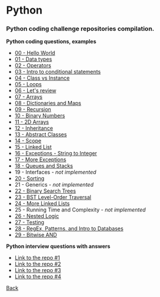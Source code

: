 # Python
### Python coding challenge repositories compilation.

**Python coding questions, examples**

- [00 - Hello World](https://github.com/AndreasGeiger/30-days-of-code/blob/master/00%20-%20Hello%20World/day%200%20hello%2C%20world.py)
- [01 - Data types](https://github.com/AndreasGeiger/30-days-of-code/blob/master/01%20-%20Data%20types/day%201%2C%20data%20types.py)
- [02 - Operators](https://github.com/AndreasGeiger/30-days-of-code/blob/master/02%20-%20Operators/day%202%2C%20operators.py)
- [03 - Intro to conditional statements](https://github.com/AndreasGeiger/30-days-of-code/blob/master/03%20-%20Intro%20to%20conditional%20statements/day%203%2C%20intro%20to%20conditional%20statements.py)
- [04 - Class vs Instance](https://github.com/AndreasGeiger/30-days-of-code/blob/master/04%20-%20Class%20vs%20Instance/day%204%2C%20class%20vs%20instance.py)
- [05 - Loops](https://github.com/AndreasGeiger/30-days-of-code/blob/master/05%20-%20Loops/day%205%2C%20loops.py)
- [06 - Let's review](https://github.com/AndreasGeiger/30-days-of-code/blob/master/06%20-%20Let'%20s%20review/day%206%2C%20let'%20s%20review.py)
- [07 - Arrays](https://github.com/AndreasGeiger/30-days-of-code/blob/master/07%20-%20Arrays/day%207%2C%20arrays.py)
- [08 - Dictionaries and Maps](https://github.com/AndreasGeiger/30-days-of-code/blob/master/08%20-%20Dictionaries%20and%20Maps/day%208.%20dictionaries%20and%20maps.py)
- [09 - Recursion](https://github.com/AndreasGeiger/30-days-of-code/blob/master/09%20-%20Recursion/day%209%2C%20recursion.py)
- [10 - Binary Numbers](https://github.com/AndreasGeiger/30-days-of-code/blob/master/10%20-%20Binary%20Numbers/day%2010%2C%20binary%20numbers.py)
- [11 - 2D Arrays](https://github.com/AndreasGeiger/30-days-of-code/blob/master/11%20-%202D%20Arrays/day%2011%2C%202d%20arrays.py)
- [12 - Inheritance](https://github.com/AndreasGeiger/30-days-of-code/blob/master/12%20-%20Inheritance/day%2012%2C%20inheritance.py)
- [13 - Abstract Classes](https://github.com/AndreasGeiger/30-days-of-code/blob/master/13%20-%20Abstract%20Classes/day%2013%2C%20abstract%20classes.py)
- [14 - Scope](https://github.com/AndreasGeiger/30-days-of-code/blob/master/14%20-%20Scope/day%2014%2C%20scope.py)
- [15 - Linked List](https://github.com/AndreasGeiger/30-days-of-code/blob/master/15%20-%20Linked%20List/day%2015%2C%20linked%20list.py)
- [16 - Exceptions - String to Integer](https://github.com/AndreasGeiger/30-days-of-code/blob/master/16%20-%20Exceptions%20-%20String%20to%20Integer/day%2016%2C%20exceptions.py)
- [17 - More Exceptions](https://github.com/AndreasGeiger/30-days-of-code/blob/master/17%20-%20More%20Exceptions/day%2017%2C%20more%20exceptions.py)
- [18 - Queues and Stacks](https://github.com/AndreasGeiger/30-days-of-code/blob/master/18%20-%20Queues%20and%20Stacks/day%2018%2C%20queues%20and%20stacks.py)
- 19 - Interfaces - *not implemented*
- [20 - Sorting](https://github.com/AndreasGeiger/30-days-of-code/blob/master/20%20-%20Sorting/day%2020%2C%20sorting.py)
- 21 - Generics - *not implemented*
- [22 - Binary Search Trees](https://github.com/AndreasGeiger/30-days-of-code/blob/master/22%20-%20Binary%20Search%20Trees/day%2022%2C%20binary%20search%20trees.py)
- [23 - BST Level-Order Traversal](https://github.com/AndreasGeiger/30-days-of-code/blob/master/23%20-%20BST%20Level-Order%20Traversal/day%2023%2C%20bst%20level-order%20traversal.py)
- [24 - More Linked Lists](https://github.com/AndreasGeiger/30-days-of-code/blob/master/24%20-%20More%20Linked%20Lists/day%2023%2C%20more%20linked%20lists.py)
- 25 - Running Time and Complexity - *not implemented*
- [26 - Nested Logic](https://github.com/AndreasGeiger/30-days-of-code/blob/master/26%20-%20Nested%20Logic/day%2026.py)
- [27 - Testing](https://github.com/AndreasGeiger/30-days-of-code/blob/master/27%20-%20Testing/day%2027%2C%20testing.py)
- [28 - RegEx, Patterns, and Intro to Databases](https://github.com/AndreasGeiger/30-days-of-code/blob/master/28%20-%20RegEx%2C%20Patterns%2C%20and%20Intro%20to%20Databases/day%2028%2C%20regex%2C%20patterns%20and%20intro%20to%20databases.py)
- [29 - Bitwise AND](https://github.com/AndreasGeiger/30-days-of-code/blob/master/29%20-%20Bitwise%20AND/day%2029%2C%20bitwise%20and.py)

**Python interview questions with answers**

- [Link to the repo #1](https://github.com/Tanu-N-Prabhu/Python/blob/master/Python%20Coding%20Interview%20Prep/Python%20Coding%20Interview%20Questions%20(Beginner%20to%20Advanced).md)
- [Link to the repo #2](https://github.com/mre/the-coding-interview)
- [Link to the repo #3](https://github.com/baliyanvinay/Python-Interview-Preparation)
- [Link to the repo #4](https://github.com/DopplerHQ/awesome-interview-questions#python)

[Back](./../README.md)